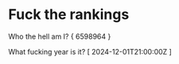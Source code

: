 # Fuck the rankings

Who the hell am I?
{ 6598964 }

What fucking year is it?
[ 2024-12-01T21:00:00Z ]
